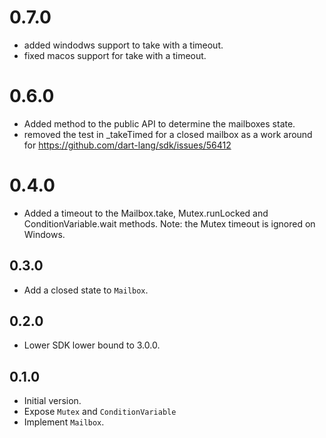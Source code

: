 # 0.7.0
- added windodws support to take with a timeout.
- fixed macos support for take with a timeout.

# 0.6.0
- Added method to the public API to determine the mailboxes state. 
- removed the test in _takeTimed for a closed mailbox as a work around for https://github.com/dart-lang/sdk/issues/56412

# 0.4.0
- Added a timeout to the Mailbox.take, Mutex.runLocked and ConditionVariable.wait methods.
 Note: the Mutex timeout is ignored on Windows.


## 0.3.0
- Add a closed state to `Mailbox`.

## 0.2.0

- Lower SDK lower bound to 3.0.0.

## 0.1.0

- Initial version.
- Expose `Mutex` and `ConditionVariable`
- Implement `Mailbox`.
